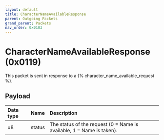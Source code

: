 ```yaml
---
layout: default
title: CharacterNameAvailableResponse
parent: Outgoing Packets
grand_parent: Packets
nav_order: 0x0103
---
```


# CharacterNameAvailableResponse (0x0119)

This packet is sent in response to a {% character_name_available_request %}.

## Payload

| Data type            | Name            | Description                                                                                |
|:---------------------|:----------------|:-------------------------------------------------------------------------------------------|
| u8                   | status          | The status of the request (0 = Name is available, 1 = Name is taken).                      |